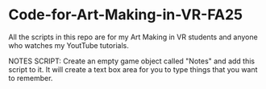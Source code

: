 # Code-for-Art-Making-in-VR-FA25
All the scripts in this repo are for my Art Making in VR students and anyone who watches my YoutTube tutorials.

NOTES SCRIPT: Create an empty game object called "Notes" and add this script to it. It will create a text box area for you to type things that you want to remember.
